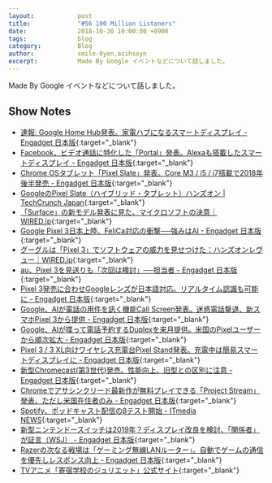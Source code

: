 ```yaml
---
layout:            post
title:             "#56 100 Million Listeners"
date:              2018-10-30 10:00:00 +0900
tags:              blog
category:          Blog
author:            smile-0yen,azihsoyn
excerpt:           Made By Google イベントなどについて話しました。 
---
```

Made By Google イベントなどについて話しました。 

## Show Notes
- [速報: Google Home Hub発表。家電ハブになるスマートディスプレイ \- Engadget 日本版](https://japanese.engadget.com/2018/10/09/google-home-hub-google-home/){:target="_blank"}
- [Facebook、ビデオ通話に特化した「Portal」発表。Alexaも搭載したスマートディスプレイ \- Engadget 日本版](https://japanese.engadget.com/2018/10/09/facebook-portal-alexa/){:target="_blank"}
- [Chrome OSタブレット「Pixel Slate」発表。Core M3 / i5 / i7搭載で2018年後半発売 \- Engadget 日本版](https://japanese.engadget.com/2018/10/09/chrome-os-pixel-slate-core-m3-i5-2018/){:target="_blank"}
- [GoogleのPixel Slate（ハイブリッド・タブレット）ハンズオン \| TechCrunch Japan](https://jp.techcrunch.com/2018/10/10/2018-10-09-hands-on-with-googles-pixel-slate/){:target="_blank"}
- [「Surface」の新モデル発表に見た、マイクロソフトの決意｜WIRED\.jp](https://wired.jp/2018/10/05/microsoft-updates-surface-pro/){:target="_blank"}
- [Google Pixel 3日本上陸、FeliCa対応の衝撃──強みはAI \- Engadget 日本版](https://japanese.engadget.com/2018/10/09/google-pixel-3-felica-ai/){:target="_blank"}
- [グーグルは「Pixel 3」でソフトウェアの威力を見せつけた：ハンズオンレヴュー｜WIRED\.jp](https://wired.jp/2018/10/11/google-pixel-3/){:target="_blank"}
- [au、Pixel 3を見送りも「次回は検討」──担当者 \- Engadget 日本版](https://japanese.engadget.com/2018/10/11/au-pixel-3/){:target="_blank"}
- [Pixel 3発売に合わせGoogleレンズが日本語対応。リアルタイム認識も可能に \- Engadget 日本版](https://japanese.engadget.com/2018/10/09/pixel-3-google/){:target="_blank"}
- [Google、AIが電話の用件を訊く機能Call Screen発表。迷惑電話撃退、新スマホPixel 3から提供 \- Engadget 日本版](https://japanese.engadget.com/2018/10/09/google-ai-call-screen-pixel-3/){:target="_blank"}
- [Google、AIが喋って電話予約するDuplexを来月提供。米国のPixelユーザーから順次拡大 \- Engadget 日本版](https://japanese.engadget.com/2018/10/09/google-ai-duplex-pixel/){:target="_blank"}
- [Pixel 3 / 3 XL向けワイヤレス充電台Pixel Stand発表。充電中は簡易スマートディスプレイに \- Engadget 日本版](https://japanese.engadget.com/2018/10/09/pixel-3-3-xl-pixel-stand/){:target="_blank"}
- [新型Chromecast\(第3世代\)発売。性能向上、旧型との区別に注意 \- Engadget 日本版](https://japanese.engadget.com/2018/10/09/3-chromecast-15-4000/){:target="_blank"}
- [Chromeでアサシンクリード最新作が無料プレイできる「Project Stream」発表。ただし米国在住者のみ \- Engadget 日本版](https://japanese.engadget.com/2018/10/02/chrome-project-stream/){:target="_blank"}
- [Spotify、ポッドキャスト配信のβテスト開始 \- ITmedia NEWS](http://www.itmedia.co.jp/news/articles/1810/08/news007.html){:target="_blank"}
- [新型ニンテンドースイッチは2019年？ディスプレイ改良を検討、「関係者」が証言（WSJ） \- Engadget 日本版](https://japanese.engadget.com/2018/10/04/2019-wsj/){:target="_blank"}
- [Razerの次なる戦場は「ゲーミング無線LANルーター」。自動でゲームの通信を優先しレスポンス向上 \- Engadget 日本版](https://japanese.engadget.com/2018/10/04/razer-lan/){:target="_blank"}
- [TVアニメ「寄宿学校のジュリエット」公式サイト](http://www.juliet-anime.com/){:target="_blank"}
